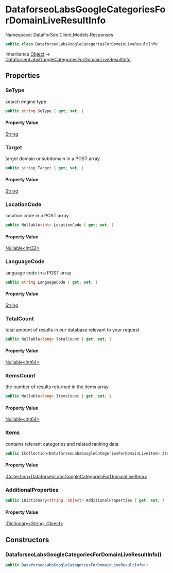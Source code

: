 # DataforseoLabsGoogleCategoriesForDomainLiveResultInfo

Namespace: DataForSeo.Client.Models.Responses

```csharp
public class DataforseoLabsGoogleCategoriesForDomainLiveResultInfo
```

Inheritance [Object](https://docs.microsoft.com/en-us/dotnet/api/system.object) → [DataforseoLabsGoogleCategoriesForDomainLiveResultInfo](./dataforseo.client.models.responses.dataforseolabsgooglecategoriesfordomainliveresultinfo.md)

## Properties

### **SeType**

search engine type

```csharp
public string SeType { get; set; }
```

#### Property Value

[String](https://docs.microsoft.com/en-us/dotnet/api/system.string)<br>

### **Target**

target domain or subdomain in a POST array

```csharp
public string Target { get; set; }
```

#### Property Value

[String](https://docs.microsoft.com/en-us/dotnet/api/system.string)<br>

### **LocationCode**

location code in a POST array

```csharp
public Nullable<int> LocationCode { get; set; }
```

#### Property Value

[Nullable&lt;Int32&gt;](https://docs.microsoft.com/en-us/dotnet/api/system.nullable-1)<br>

### **LanguageCode**

language code in a POST array

```csharp
public string LanguageCode { get; set; }
```

#### Property Value

[String](https://docs.microsoft.com/en-us/dotnet/api/system.string)<br>

### **TotalCount**

total amount of results in our database relevant to your request

```csharp
public Nullable<long> TotalCount { get; set; }
```

#### Property Value

[Nullable&lt;Int64&gt;](https://docs.microsoft.com/en-us/dotnet/api/system.nullable-1)<br>

### **ItemsCount**

the number of results returned in the items array

```csharp
public Nullable<long> ItemsCount { get; set; }
```

#### Property Value

[Nullable&lt;Int64&gt;](https://docs.microsoft.com/en-us/dotnet/api/system.nullable-1)<br>

### **Items**

contains relevant categories and related ranking data

```csharp
public ICollection<DataforseoLabsGoogleCategoriesForDomainLiveItem> Items { get; set; }
```

#### Property Value

[ICollection&lt;DataforseoLabsGoogleCategoriesForDomainLiveItem&gt;](./dataforseo.client.models.dataforseolabsgooglecategoriesfordomainliveitem.md)<br>

### **AdditionalProperties**

```csharp
public IDictionary<string, object> AdditionalProperties { get; set; }
```

#### Property Value

[IDictionary&lt;String, Object&gt;](https://docs.microsoft.com/en-us/dotnet/api/system.collections.generic.idictionary-2)<br>

## Constructors

### **DataforseoLabsGoogleCategoriesForDomainLiveResultInfo()**

```csharp
public DataforseoLabsGoogleCategoriesForDomainLiveResultInfo()
```
